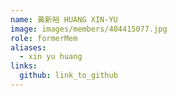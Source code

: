 ```yaml
---
name: 黃新裕 HUANG XIN-YU 
image: images/members/404415077.jpg 
role: formerMem
aliases:
  - xin yu huang
links:
  github: link_to_github 
---
```

